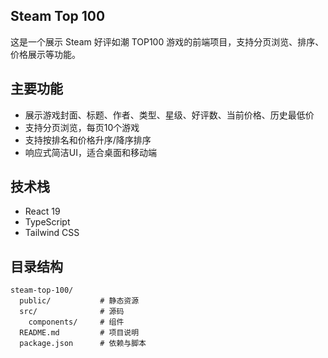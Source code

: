 
## Steam Top 100

这是一个展示 Steam 好评如潮 TOP100 游戏的前端项目，支持分页浏览、排序、价格展示等功能。

## 主要功能
- 展示游戏封面、标题、作者、类型、星级、好评数、当前价格、历史最低价
- 支持分页浏览，每页10个游戏
- 支持按排名和价格升序/降序排序
- 响应式简洁UI，适合桌面和移动端


## 技术栈
- React 19
- TypeScript
- Tailwind CSS

## 目录结构
```
steam-top-100/
  public/           # 静态资源
  src/              # 源码
    components/     # 组件
  README.md         # 项目说明
  package.json      # 依赖与脚本
```

